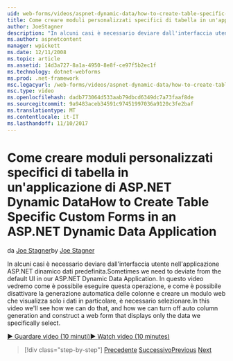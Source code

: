 ```yaml
---
uid: web-forms/videos/aspnet-dynamic-data/how-to-create-table-specific-custom-forms-in-an-aspnet-dynamic-data-application
title: Come creare moduli personalizzati specifici di tabella in un'applicazione di ASP.NET Dynamic Data | Documenti Microsoft
author: JoeStagner
description: "In alcuni casi è necessario deviare dall'interfaccia utente nell'applicazione ASP.NET dinamico dati predefinita. In questo video si vedrà come è possibile eseguire questa operazione, e come è possibile disattivare..."
ms.author: aspnetcontent
manager: wpickett
ms.date: 12/11/2008
ms.topic: article
ms.assetid: 14d3a727-8a1a-4950-8e8f-ce97f5b2ec1f
ms.technology: dotnet-webforms
ms.prod: .net-framework
msc.legacyurl: /web-forms/videos/aspnet-dynamic-data/how-to-create-table-specific-custom-forms-in-an-aspnet-dynamic-data-application
msc.type: video
ms.openlocfilehash: dadb773064d533aab79dbcd6349dc7a73faaf8de
ms.sourcegitcommit: 9a9483aceb34591c97451997036a9120c3fe2baf
ms.translationtype: MT
ms.contentlocale: it-IT
ms.lasthandoff: 11/10/2017
---
```

<a name="how-to-create-table-specific-custom-forms-in-an-aspnet-dynamic-data-application"></a><span data-ttu-id="70943-104">Come creare moduli personalizzati specifici di tabella in un'applicazione di ASP.NET Dynamic Data</span><span class="sxs-lookup"><span data-stu-id="70943-104">How to Create Table Specific Custom Forms in an ASP.NET Dynamic Data Application</span></span>
====================
<span data-ttu-id="70943-105">da [Joe Stagner](https://github.com/JoeStagner)</span><span class="sxs-lookup"><span data-stu-id="70943-105">by [Joe Stagner](https://github.com/JoeStagner)</span></span>

<span data-ttu-id="70943-106">In alcuni casi è necessario deviare dall'interfaccia utente nell'applicazione ASP.NET dinamico dati predefinita.</span><span class="sxs-lookup"><span data-stu-id="70943-106">Sometimes we need to deviate from the default UI in our ASP.NET Dynamic Data Application.</span></span> <span data-ttu-id="70943-107">In questo video vedremo come è possibile eseguire questa operazione, e come è possibile disattivare la generazione automatica delle colonne e creare un modulo web che visualizza solo i dati in particolare, è necessario selezionare.</span><span class="sxs-lookup"><span data-stu-id="70943-107">In this video we'll see how we can do that, and how we can turn off auto column generation and construct a web form that displays only the data we specifically select.</span></span>

[<span data-ttu-id="70943-108">&#9654; Guardare video (10 minuti)</span><span class="sxs-lookup"><span data-stu-id="70943-108">&#9654; Watch video (10 minutes)</span></span>](https://channel9.msdn.com/Blogs/ASP-NET-Site-Videos/how-to-create-table-specific-custom-forms-in-an-aspnet-dynamic-data-application)

>[!div class="step-by-step"]
<span data-ttu-id="70943-109">[Precedente](how-to-remove-columns-from-your-dynamicdata-data-grids.md)
[Successivo](aspnet-dynamic-data-custom-form-formatting.md)</span><span class="sxs-lookup"><span data-stu-id="70943-109">[Previous](how-to-remove-columns-from-your-dynamicdata-data-grids.md)
[Next](aspnet-dynamic-data-custom-form-formatting.md)</span></span>
